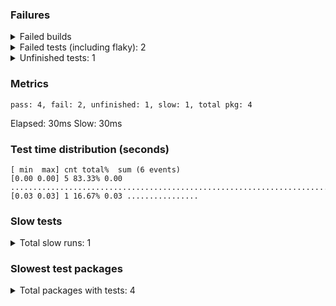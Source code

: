 ### Failures
<details>
<summary>Failed builds</summary>

```
# github.com/vearutop/teststat/broken_test [github.com/vearutop/teststat/broken.test]
broken/build_failed_test.go:8:2: a declared and not used
# github.com/vearutop/teststat/broken/deeper_test [github.com/vearutop/teststat/broken/deeper.test]
broken/deeper/build_failed_test.go:8:2: a declared and not used
FAIL	github.com/vearutop/teststat/broken [build failed]
FAIL	github.com/vearutop/teststat/broken/deeper [build failed]
```

</details>

<details>
<summary>Failed tests (including flaky): 2</summary>

<details>
<summary><code>github.com/vearutop/teststat/broken/other.TestAlwaysFails</code></summary>

```
=== RUN   TestAlwaysFails
--- FAIL: TestAlwaysFails (0.00s)

```
</details>
<details>
<summary><code>github.com/vearutop/teststat/broken/other.TestThatPanics</code></summary>

```
=== RUN   TestThatPanics
=== PAUSE TestThatPanics
=== CONT  TestThatPanics
--- FAIL: TestThatPanics (0.00s)
panic: ouch [recovered]
	panic: ouch

goroutine 19 [running]:
testing.tRunner.func1.2({0x122e8e0, 0x129e4d0})
	/usr/local/opt/go/libexec/src/testing/testing.go:1545 +0x366
testing.tRunner.func1()
	/usr/local/opt/go/libexec/src/testing/testing.go:1548 +0x630
panic({0x122e8e0?, 0x129e4d0?})
	/usr/local/opt/go/libexec/src/runtime/panic.go:920 +0x270
github.com/vearutop/teststat/broken/other_test.TestThatPanics(0x0?)
	/Users/vearutop/dev/teststat/broken/other/failed_test.go:16 +0x3a
testing.tRunner(0xc000102ea0, 0x126b1e8)
	/usr/local/opt/go/libexec/src/testing/testing.go:1595 +0x239
created by testing.(*T).Run in goroutine 1
	/usr/local/opt/go/libexec/src/testing/testing.go:1648 +0x82b

```
</details>
</details>

<details>
<summary>Unfinished tests: 1</summary>

<details>
<summary><code>github.com/vearutop/teststat/broken/goroutine.TestThatPanicsInAGoroutine</code></summary>

```
=== RUN   TestThatPanicsInAGoroutine
=== PAUSE TestThatPanicsInAGoroutine
=== CONT  TestThatPanicsInAGoroutine
panic: ouch2

goroutine 19 [running]:
github.com/vearutop/teststat/broken/goroutine_test.TestThatPanicsInAGoroutine.func1()
	/Users/vearutop/dev/teststat/broken/goroutine/failed_test.go:16 +0x2b
created by github.com/vearutop/teststat/broken/goroutine_test.TestThatPanicsInAGoroutine in goroutine 18
	/Users/vearutop/dev/teststat/broken/goroutine/failed_test.go:15 +0x3d

```
</details>
</details>

### Metrics

```
pass: 4, fail: 2, unfinished: 1, slow: 1, total pkg: 4
```

Elapsed: 30ms
Slow: 30ms

### Test time distribution (seconds)
```
[ min  max] cnt total%  sum (6 events)
[0.00 0.00] 5 83.33% 0.00 ...................................................................................
[0.03 0.03] 1 16.67% 0.03 ................

```
### Slow tests
<details>
<summary>Total slow runs: 1</summary>

| Result | Duration | Package | Test |
| - | - | - | - |
</details>

### Slowest test packages
<details>
<summary>Total packages with tests: 4</summary>

| Duration | Package |
| - | - |
| 1.823999999s | github.com/vearutop/teststat/broken/goroutine |
| 1.562s | github.com/vearutop/teststat/app |
</details>

